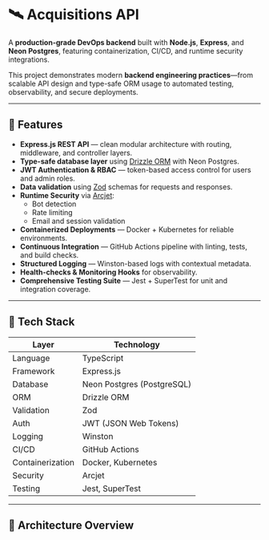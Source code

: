 # 🛰️ Acquisitions API

A **production-grade DevOps backend** built with **Node.js**, **Express**, and **Neon Postgres**, featuring containerization, CI/CD, and runtime security integrations.

This project demonstrates modern **backend engineering practices**—from scalable API design and type-safe ORM usage to automated testing, observability, and secure deployments.

---

## 🚀 Features

- **Express.js REST API** — clean modular architecture with routing, middleware, and controller layers.
- **Type-safe database layer** using [Drizzle ORM](https://orm.drizzle.team) with Neon Postgres.
- **JWT Authentication & RBAC** — token-based access control for users and admin roles.
- **Data validation** using [Zod](https://zod.dev) schemas for requests and responses.
- **Runtime Security** via [Arcjet](https://arcjet.com):
  - Bot detection
  - Rate limiting
  - Email and session validation
- **Containerized Deployments** — Docker + Kubernetes for reliable environments.
- **Continuous Integration** — GitHub Actions pipeline with linting, tests, and build checks.
- **Structured Logging** — Winston-based logs with contextual metadata.
- **Health-checks & Monitoring Hooks** for observability.
- **Comprehensive Testing Suite** — Jest + SuperTest for unit and integration coverage.

---

## 🧩 Tech Stack

| Layer            | Technology                 |
| ---------------- | -------------------------- |
| Language         | TypeScript                 |
| Framework        | Express.js                 |
| Database         | Neon Postgres (PostgreSQL) |
| ORM              | Drizzle ORM                |
| Validation       | Zod                        |
| Auth             | JWT (JSON Web Tokens)      |
| Logging          | Winston                    |
| CI/CD            | GitHub Actions             |
| Containerization | Docker, Kubernetes         |
| Security         | Arcjet                     |
| Testing          | Jest, SuperTest            |

---

## 🧱 Architecture Overview
